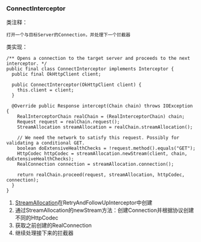 ### ConnectInterceptor

类注释：
```
打开一个与目标Server的Connection，并处理下一个拦截器
```

类实现：
```
/** Opens a connection to the target server and proceeds to the next interceptor. */
public final class ConnectInterceptor implements Interceptor {
  public final OkHttpClient client;

  public ConnectInterceptor(OkHttpClient client) {
    this.client = client;
  }

  @Override public Response intercept(Chain chain) throws IOException {
    RealInterceptorChain realChain = (RealInterceptorChain) chain;
    Request request = realChain.request();
    StreamAllocation streamAllocation = realChain.streamAllocation();

    // We need the network to satisfy this request. Possibly for validating a conditional GET.
    boolean doExtensiveHealthChecks = !request.method().equals("GET");
    HttpCodec httpCodec = streamAllocation.newStream(client, chain, doExtensiveHealthChecks);
    RealConnection connection = streamAllocation.connection();

    return realChain.proceed(request, streamAllocation, httpCodec, connection);
  }
}
```
1. [StreamAllocation](../AbstractType/StreamAllocation.md)在RetryAndFollowUpInterceptor中创建
2. 通过StreamAllocation的newStream方法：创建Connection并根据协议创建不同的HttpCodec
3. 获取之前创建的RealConnection
4. 继续处理接下来的拦截器